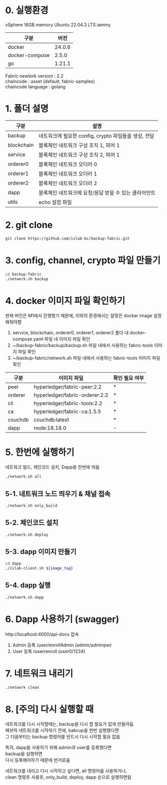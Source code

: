 # 0. 실행환경

vSphere
16GB memory
Ubuntu 22.04.3 LTS iammy

| 구분           | 버전    |
| -------------- | ------- |
| docker         | 24.0.6  |
| docker-compose | 2.5.0  |
| go             | 1.21.1  |

Fabric newtork version : 2.2  
chaincode : asset (default, fabric-samples)  
chaincode language : golang

# 1. 폴더 설명

| 구분       | 설명                                                  |
| ---------- | ----------------------------------------------------- |
| backup     | 네트워크에 필요한 config, crypto 파일들을 생성, 전달  |
| blockchain | 블록체인 네트워크 구성 조직 1, 피어 1                 |
| service    | 블록체인 네트워크 구성 조직 2, 피어 1                 |
| orderer0   | 블록체인 네트워크 오더러 0                            |
| orderer1   | 블록체인 네트워크 오더러 1                            |
| orderer2   | 블록체인 네트워크 오더러 2                            |
| dapp       | 블록체인 네트워크에 요청/응답 받을 수 있는 클라이언트 |
| utils      | echo 설정 파일                                        |

# 2. git clone

```bash
git clone https://github.com/islab-bc/backup-fabric.git
```

# 3. config, channel, crypto 파일 만들기

```bash
cd backup-fabric
./network.sh backup
```

# 4. docker 이미지 파일 확인하기

현재 버전은 M1에서 진행했기 때문에, 이외의 환경에서는 알맞은 docker image 설정해줘야함

1. service, blockchain, orderer0, orderer1, orderer2 폴더 내 docker-compose.yaml 파일 내 이미지 파일 확인
2. ~/backup-fabric/backup/backup.sh 파일 내에서 사용하는 fabric-tools 이미지 파일 확인
2. ~/backup-fabric/network.sh 파일 내에서 사용하는 fabric-tools 이미지 파일 확인

| 구분    | 이미지 파일                          | 확인 필요 여부 |
| ------- | ------------------------------------ | -------------- |
| peer    | hyperledger/fabric-peer:2.2    | \*             |
| orderer | hyperledger/fabric-orderer:2.2 | \*             |
| cli     | hyperledger/fabric-tools:2.2   | \*             |
| ca      | hyperledger/fabric-ca:1.5.5    | \*             |
| couchdb | couchdb:latest                    | \*             |
| dapp    | node:18.18.0                         | \-             |

# 5. 한번에 실행하기

네트워크 빌드, 체인코드 설치, Dapp을 한번에 띄움

```bash
./network.sh all
```

## 5-1. 네트워크 노드 띄우기 & 채널 접속

```bash
./network.sh only_build
```

## 5-2. 체인코드 설치

```bash
./network.sh deploy
```

## 5-3. dapp 이미지 만들기
```bash
cd dapp
./islab-client.sh ${image_tag}
```

## 5-4. dapp 실행

```bash
./network.sh dapp
```

# 6. Dapp 사용하기 (swagger)

http://localhost:4000/api-docs 접속

1. Admin 등록 /user/enrollAdmin (admin/adminpw)
2. User 등록 /user/enroll (user0/1234)

# 7. 네트워크 내리기

```bash
./network clean
```

# 8. [주의] 다시 실행할 때

네트워크를 다시 시작할때는, backup을 다시 할 필요가 없게 만들어둠  
패브릭 네트워크를 시작하기 전에, bakcup을 한번 실행했다면  
그 다음부터는 backup 명령어를 반드시 다시 시작할 필요 없음

특히, dapp을 사용하기 위해 admin과 user를 등록했다면  
backup을 실행하면  
다시 등록해야하기 때문에 번거로움

네트워크를 내리고 다시 시작하고 싶다면,
all 명령어를 사용하거나,  
clean 명령후 사용후, only_build, deploy, dapp 순으로 실행하면됨
